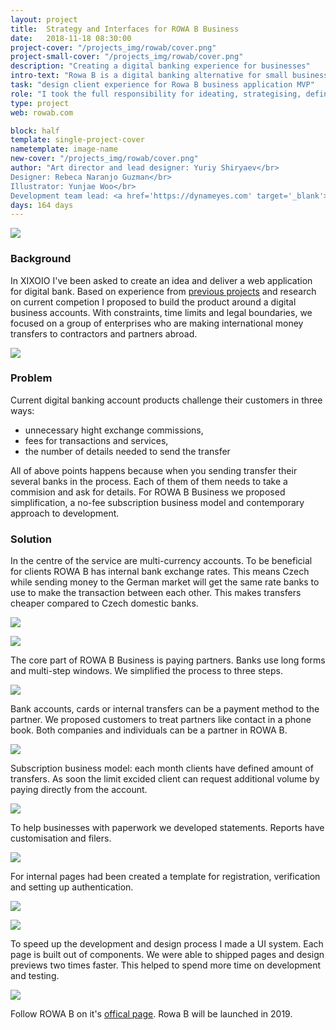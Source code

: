```yaml
---
layout: project
title:  Strategy and Interfaces for ROWA B Business
date:   2018-11-18 08:30:00
project-cover: "/projects_img/rowab/cover.png"
project-small-cover: "/projects_img/rowab/cover.png"
description: "Creating a digital banking experience for businesses"
intro-text: "Rowa B is a digital banking alternative for small businesses in Europe. It brings convenience for entrepreneurs who work with international partners. Leading the in-house team of designers and developers I delivered the first version of the web application and promo pages."
task: "design client experience for Rowa B business application MVP"
role: "I took the full responsibility for ideating, strategising, defining and designing the final result. Alongside, I have managed a visual designer for producing branding, illustrator for preparing suitable materials and copywriters for describing an idea in written form."
type: project
web: rowab.com

block: half
template: single-project-cover
nametemplate: image-name
new-cover: "/projects_img/rowab/cover.png"
author: "Art director and lead designer: Yuriy Shiryaev</br>
Designer: Rebeca Naranjo Guzman</br>
Illustrator: Yunjae Woo</br>
Development team lead: <a href='https://dynameyes.com' target='_blank'>Geronimo Matias</a>"
days: 164 days
---
```


<span class="p900">![](/projects_img/rowab/cover-inside.png)</span>

### Background

In XIXOIO I've been asked to create an idea and deliver a web application for digital bank. Based on experience from <a href="/projects/2017-04-24-mp-world.html" target="_blank">previous projects</a> and research on current competion I proposed to build the product around a digital business accounts. With constraints, time limits and legal boundaries, we focused on a group of enterprises who are making international money transfers to contractors and partners abroad.

<span class="pshadow p1000">![](/projects_img/rowab/account.png)</span>

### Problem  

Current digital banking account products challenge their customers in three ways:

- unnecessary hight exchange commissions,
- fees for transactions and services,
- the number of details needed to send the transfer

All of above points happens because when you sending transfer their several banks in the process. Each of them of them needs to take a commision and ask for details. For ROWA B Business we proposed simplification, a no-fee subscription business model and contemporary approach to development.

### Solution

In the centre of the service are multi-currency accounts. To be beneficial for clients ROWA B has internal bank exchange rates. This means Czech while sending money to the German market will get the same rate banks to use to make the transaction between each other.  This makes transfers cheaper compared to Czech domestic banks.

<span class="pshadow p1000">![](/projects_img/rowab/single-account.png)</span>

<span class="p800">![](/projects_img/rowab/login.jpg)</span>

The core part of ROWA B Business is paying partners. Banks use long forms and multi-step windows. We simplified the process to three steps.

<span class="pshadow p900">![](/projects_img/rowab/sending.gif)</span>

Bank accounts, cards or internal transfers can be a payment method to the partner. We proposed customers to treat partners like contact in a phone book. Both companies and individuals can be a partner in ROWA B.

<span class="pshadow p1000">![](/projects_img/rowab/partners.png)</span>

Subscription business model: each month clients have defined amount of transfers. As soon the limit excided client can request additional volume by paying directly from the account.

<span class="pshadow p800">![](/projects_img/rowab/pricing.png)</span>

To help businesses with paperwork we developed statements. Reports have customisation and filers.

<span class="pshadow p1000">![](/projects_img/rowab/statement.png)</span>

For internal pages had been created a template for registration, verification and setting up authentication.

<span class="p1000">![](/projects_img/rowab/verification.jpg)</span>

<span class="p1000">![](/projects_img/rowab/email.jpg)</span>

To speed up the development and design process I made a UI system. Each page is built out of components. We were able to shipped pages and design previews two times faster. This helped to spend more time on development and testing.

<span class="p800">![](/projects_img/rowab/elements.jpg)</span>

Follow ROWA B on it's [offical page](http://rowab.com). Rowa B will be launched in 2019.